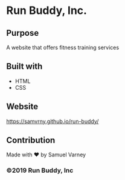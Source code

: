 # Run Buddy, Inc.

## Purpose
A website that offers fitness training services

## Built with
* HTML
* CSS

## Website
https://samvrny.github.io/run-buddy/

## Contribution
Made with ❤️ by Samuel Varney

### ©️2019 Run Buddy, Inc 
